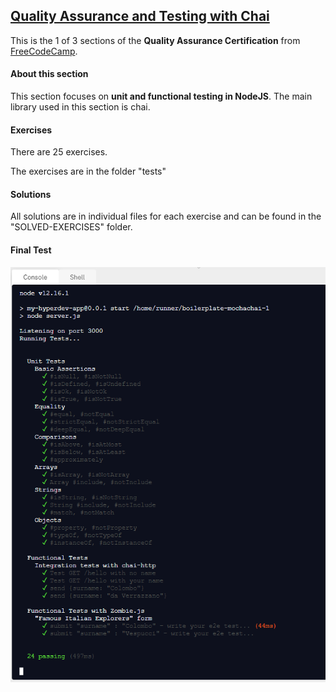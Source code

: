 ## [Quality Assurance and Testing with Chai](https://www.freecodecamp.org/learn/quality-assurance/quality-assurance-and-testing-with-chai/)

This is the 1 of 3 sections of the <b>Quality Assurance Certification</b> from <a href="https://www.freecodecamp.org/" target="_blank">FreeCodeCamp</a>.

#### About this section

This section focuses on <b>unit and functional testing in NodeJS</b>.
The main library used in this section is chai.

#### Exercises

There are 25 exercises.

The exercises are in the folder "tests"

#### Solutions

All solutions are in individual files for each exercise and can be found in the "SOLVED-EXERCISES" folder.

#### Final Test

<img src="readme-pictures/completeAll.png" />